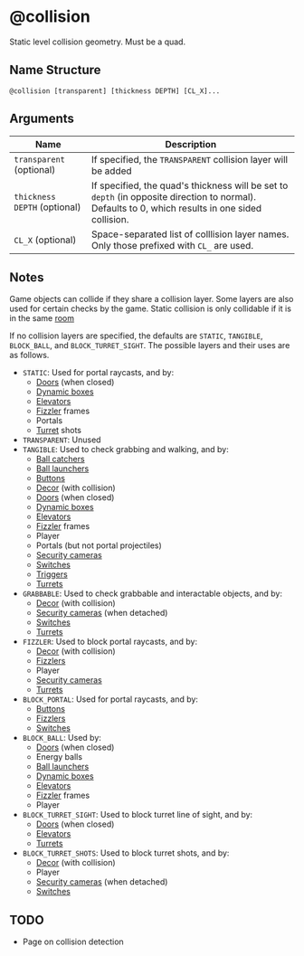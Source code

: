 # @collision

Static level collision geometry. Must be a quad.

## Name Structure

```
@collision [transparent] [thickness DEPTH] [CL_X]...
```

## Arguments

| Name                         | Description                                                                                                                                       |
| ---------------------------- | ------------------------------------------------------------------------------------------------------------------------------------------------- |
| `transparent` (optional)     | If specified, the `TRANSPARENT` collision layer will be added                                                                                     |
| `thickness DEPTH` (optional) | If specified, the quad's thickness will be set to `depth` (in opposite direction to normal). Defaults to 0, which results in one sided collision. |
| `CL_X` (optional)            | Space-separated list of colllision layer names. Only those prefixed with `CL_` are used.                                                          |

## Notes

Game objects can collide if they share a collision layer. Some layers are also
used for certain checks by the game. Static collision is only collidable if it
is in the same [room](./room.md)

If no collision layers are specified, the defaults are `STATIC`, `TANGIBLE`,
`BLOCK_BALL`, and `BLOCK_TURRET_SIGHT`. The possible layers and their uses are
as follows.

* `STATIC`: Used for portal raycasts, and by:
    * [Doors](./door.md) (when closed)
    * [Dynamic boxes](./dynamic_box.md)
    * [Elevators](./elevator.md)
    * [Fizzler](./fizzler.md) frames
    * Portals
    * [Turret](./turret.md) shots
* `TRANSPARENT`: Unused
* `TANGIBLE`: Used to check grabbing and walking, and by:
    * [Ball catchers](./ball_catcher.md)
    * [Ball launchers](./ball_launcher.md)
    * [Buttons](./button.md)
    * [Decor](./decor.md) (with collision)
    * [Doors](./door.md) (when closed)
    * [Dynamic boxes](./dynamic_box.md)
    * [Elevators](./elevator.md)
    * [Fizzler](./fizzler.md) frames
    * Player
    * Portals (but not portal projectiles)
    * [Security cameras](./security_camera.md)
    * [Switches](./switch.md)
    * [Triggers](./trigger.md)
    * [Turrets](./turret.md)
* `GRABBABLE`: Used to check grabbable and interactable objects, and by:
    * [Decor](./decor.md) (with collision)
    * [Security cameras](./security_camera.md) (when detached)
    * [Switches](./switch.md)
    * [Turrets](./turret.md)
* `FIZZLER`: Used to block portal raycasts, and by:
    * [Decor](./decor.md) (with collision)
    * [Fizzlers](./fizzler.md)
    * Player
    * [Security cameras](./security_camera.md)
    * [Turrets](./turret.md)
* `BLOCK_PORTAL`: Used for portal raycasts, and by:
    * [Buttons](./button.md)
    * [Fizzlers](./fizzler.md)
    * [Switches](./switch.md)
* `BLOCK_BALL`: Used by:
    * [Doors](./door.md) (when closed)
    * Energy balls
    * [Ball launchers](./ball_launcher.md)
    * [Dynamic boxes](./dynamic_box.md)
    * [Elevators](./elevator.md)
    * [Fizzler](./fizzler.md) frames
    * Player
* `BLOCK_TURRET_SIGHT`: Used to block turret line of sight, and by:
    * [Doors](./door.md) (when closed)
    * [Elevators](./elevator.md)
    * [Turrets](./turret.md)
* `BLOCK_TURRET_SHOTS`: Used to block turret shots, and by:
    * [Decor](./decor.md) (with collision)
    * Player
    * [Security cameras](./security_camera.md) (when detached)
    * [Switches](./switch.md)

## TODO

* Page on collision detection
